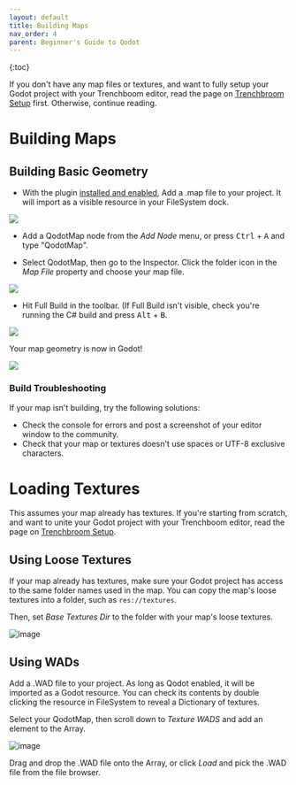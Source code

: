 ```yaml
---
layout: default
title: Building Maps
nav_order: 4
parent: Beginner's Guide to Qodot 
---
```


{:toc}

If you don't have any map files or textures, and want to fully setup your Godot project with your Trenchboom editor, read the page on [Trenchbroom Setup](qodotplugin.github.io/docs/beginner's-guide-to-qodot/trenchbroom-setup.html) first. Otherwise, continue reading.

# Building Maps

## Building Basic Geometry

- With the plugin [installed and enabled](https://qodotplugin.github.io/docs/beginner's-guide-to-qodot/), Add a .map file to your project. It will import as a visible resource in your FileSystem dock.

![](../../images/install-map.png)

- Add a QodotMap node from the *Add Node* menu, or press <kbd>Ctrl</kbd> + <kbd>A</kbd> and type "QodotMap".

- Select QodotMap, then go to the Inspector. Click the folder icon in the *Map File* property and choose your map file.

![](../../images/install-qodotmap.png)

- Hit Full Build in the toolbar. (If Full Build isn't visible, check you're running the C# build and press <kbd>Alt</kbd> + <kbd>B</kbd>.

![](../../images/install-fullbuild.png)

Your map geometry is now in Godot!

![](../../images/install-final.png)

### Build Troubleshooting

If your map isn't building, try the following solutions:

- Check the console for errors and post a screenshot of your editor window to the community.
- Check that your map or textures doesn't use spaces or UTF-8 exclusive characters.

# Loading Textures

This assumes your map already has textures. If you're starting from scratch, and want to unite your Godot project with your Trenchboom editor, read the page on [Trenchbroom Setup](qodotplugin.github.io/docs/beginner's-guide-to-qodot/trenchbroom-setup.html).

## Using Loose Textures

If your map already has textures, make sure your Godot project has access to the same folder names used in the map. You can copy the map's loose textures into a folder, such as `res://textures`.

Then, set  *Base Textures Dir* to the folder with your map's loose textures.

![image](https://github.com/QodotPlugin/qodotplugin.github.io/assets/47726614/41f6c99a-07a9-4fa6-a89f-ac06ce0b4b42)

## Using WADs

Add a .WAD file to your project. As long as Qodot enabled, it will be imported as a Godot resource. You can check its contents by double clicking the resource in FileSystem to reveal a Dictionary of textures.

Select your QodotMap, then scroll down to *Texture WADS* and add an element to the Array.

![image](https://github.com/QodotPlugin/qodotplugin.github.io/assets/47726614/8e6f4408-9c22-4636-b861-e775b76daa4d)

Drag and drop the .WAD file onto the Array, or click *Load* and pick the .WAD file from the file browser.
